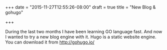 +++
date = "2015-11-27T12:55:26-08:00"
draft = true
title = "New Blog & gohugo"

+++

During the last two months I have been learning GO language fast. And now I wanted to try a new blog engine with it. Hugo is a static website engine.  You can download it from http://gohugo.io/
